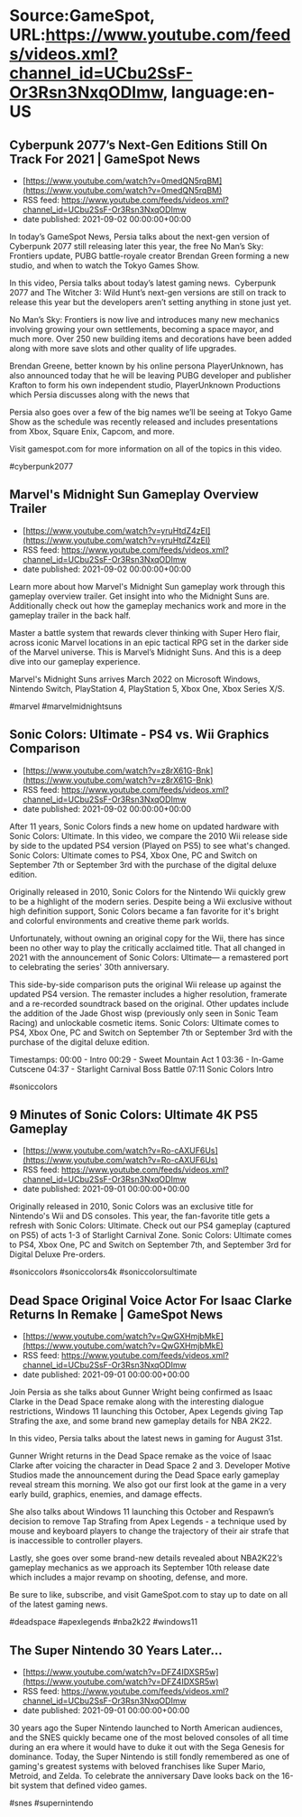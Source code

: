 # Source:GameSpot, URL:https://www.youtube.com/feeds/videos.xml?channel_id=UCbu2SsF-Or3Rsn3NxqODImw, language:en-US

## Cyberpunk 2077’s Next-Gen Editions Still On Track For 2021 | GameSpot News
 - [https://www.youtube.com/watch?v=0medQN5rqBM](https://www.youtube.com/watch?v=0medQN5rqBM)
 - RSS feed: https://www.youtube.com/feeds/videos.xml?channel_id=UCbu2SsF-Or3Rsn3NxqODImw
 - date published: 2021-09-02 00:00:00+00:00

In today’s GameSpot News, Persia talks about the next-gen version of Cyberpunk 2077 still releasing later this year, the free No Man’s Sky: Frontiers update, PUBG battle-royale creator Brendan Green forming a new studio, and when to watch the Tokyo Games Show.

In this video, Persia talks about today’s latest gaming news.  Cyberpunk 2077 and The Witcher 3: Wild Hunt’s next-gen versions are still on track to release this year but the developers aren’t setting anything in stone just yet.

No Man’s Sky: Frontiers is now live and introduces many new mechanics involving growing your own settlements, becoming a space mayor, and much more. Over 250 new building items and decorations have been added along with more save slots and other quality of life upgrades.

Brendan Greene, better known by his online persona PlayerUnknown, has also announced today that he will be leaving PUBG developer and publisher Krafton to form his own independent studio, PlayerUnknown Productions which Persia discusses along with the news that

Persia also goes over a few of the big names we’ll be seeing at Tokyo Game Show as the schedule was recently released and includes presentations from Xbox, Square Enix, Capcom, and more. 

Visit gamespot.com for more information on all of the topics in this video.

#cyberpunk2077

## Marvel's Midnight Sun Gameplay Overview Trailer
 - [https://www.youtube.com/watch?v=yruHtdZ4zEI](https://www.youtube.com/watch?v=yruHtdZ4zEI)
 - RSS feed: https://www.youtube.com/feeds/videos.xml?channel_id=UCbu2SsF-Or3Rsn3NxqODImw
 - date published: 2021-09-02 00:00:00+00:00

Learn more about how Marvel's Midnight Sun gameplay work through this gameplay overview trailer. Get insight into who the Midnight Suns are. Additionally check out how the gameplay mechanics work and more in the gameplay trailer in the back half.

Master a battle system that rewards clever thinking with Super Hero flair, across iconic Marvel locations in an epic tactical RPG set in the darker side of the Marvel universe. This is Marvel’s Midnight Suns. And this is a deep dive into our gameplay experience.

Marvel's Midnight Suns arrives March 2022 on Microsoft Windows, Nintendo Switch, PlayStation 4, PlayStation 5, Xbox One, Xbox Series X/S.

#marvel #marvelmidnightsuns

## Sonic Colors: Ultimate - PS4 vs. Wii Graphics Comparison
 - [https://www.youtube.com/watch?v=z8rX61G-Bnk](https://www.youtube.com/watch?v=z8rX61G-Bnk)
 - RSS feed: https://www.youtube.com/feeds/videos.xml?channel_id=UCbu2SsF-Or3Rsn3NxqODImw
 - date published: 2021-09-02 00:00:00+00:00

After 11 years, Sonic Colors finds a new home on updated hardware with Sonic Colors: Ultimate. In this video, we compare the 2010 Wii release side by side to the updated PS4 version (Played on PS5) to see what's changed. Sonic Colors: Ultimate comes to PS4, Xbox One, PC and Switch on September 7th or September 3rd with the purchase of the digital deluxe edition. 

Originally released in 2010, Sonic Colors for the Nintendo Wii quickly grew to be a highlight of the modern series. Despite being a Wii exclusive without high definition support, Sonic Colors became a fan favorite for it's bright and colorful environments and creative theme park worlds. 

Unfortunately, without owning an original copy for the Wii, there has since been no other way to play the critically acclaimed title. That all changed in 2021 with the announcement of Sonic Colors: Ultimate— a remastered port to celebrating the series' 30th anniversary.

This side-by-side comparison puts the original Wii release up against the updated PS4 version. The remaster includes a higher resolution, framerate and a re-recorded soundtrack based on the original. Other updates include the addition of the Jade Ghost wisp (previously only seen in Sonic Team Racing) and unlockable cosmetic items. Sonic Colors: Ultimate comes to PS4, Xbox One, PC and Switch on September 7th or September 3rd with the purchase of the digital deluxe edition.

Timestamps:
00:00 - Intro
00:29 - Sweet Mountain Act 1
03:36 - In-Game Cutscene
04:37 - Starlight Carnival Boss Battle
07:11 Sonic Colors Intro

#soniccolors

## 9 Minutes of Sonic Colors: Ultimate 4K PS5 Gameplay
 - [https://www.youtube.com/watch?v=Ro-cAXUF6Us](https://www.youtube.com/watch?v=Ro-cAXUF6Us)
 - RSS feed: https://www.youtube.com/feeds/videos.xml?channel_id=UCbu2SsF-Or3Rsn3NxqODImw
 - date published: 2021-09-01 00:00:00+00:00

Originally released in 2010, Sonic Colors was an exclusive title for Nintendo's Wii and DS consoles. This year, the fan-favorite title gets a refresh with Sonic Colors: Ultimate. Check out our PS4 gameplay (captured on PS5) of acts 1-3 of Starlight Carnival Zone. Sonic Colors: Ultimate comes to PS4, Xbox One, PC and Switch on September 7th, and September 3rd for Digital Deluxe Pre-orders.

#soniccolors #soniccolors4k #soniccolorsultimate

## Dead Space Original Voice Actor For Isaac Clarke Returns In Remake | GameSpot News
 - [https://www.youtube.com/watch?v=QwGXHmjbMkE](https://www.youtube.com/watch?v=QwGXHmjbMkE)
 - RSS feed: https://www.youtube.com/feeds/videos.xml?channel_id=UCbu2SsF-Or3Rsn3NxqODImw
 - date published: 2021-09-01 00:00:00+00:00

Join Persia as she talks about Gunner Wright being confirmed as Isaac Clarke in the Dead Space remake along with the interesting dialogue restrictions, Windows 11 launching this October, Apex Legends giving Tap Strafing the axe, and some brand new gameplay details for NBA 2K22. 

In this video, Persia talks about the latest news in gaming for August 31st. 

Gunner Wright returns in the Dead Space remake as the voice of Isaac Clarke after voicing the character in Dead Space 2 and 3. Developer Motive Studios made the announcement during the Dead Space early gameplay reveal stream this morning. We also got our first look at the game in a very early build, graphics, enemies, and damage effects.

She also talks about Windows 11 launching this October and Respawn’s decision to remove Tap Strafing from Apex Legends - a technique used by mouse and keyboard players to change the trajectory of their air strafe that is inaccessible to controller players. 

Lastly, she goes over some brand-new details revealed about NBA2K22’s gameplay mechanics as we approach its September 10th release date which includes a major revamp on shooting, defense, and more. 

Be sure to like, subscribe, and visit GameSpot.com to stay up to date on all of the latest gaming news.

#deadspace #apexlegends #nba2k22 #windows11

## The Super Nintendo 30 Years Later...
 - [https://www.youtube.com/watch?v=DFZ4IDXSR5w](https://www.youtube.com/watch?v=DFZ4IDXSR5w)
 - RSS feed: https://www.youtube.com/feeds/videos.xml?channel_id=UCbu2SsF-Or3Rsn3NxqODImw
 - date published: 2021-09-01 00:00:00+00:00

30 years ago the Super Nintendo launched to North American audiences, and the SNES quickly became one of the most beloved consoles of all time during an era where it would have to duke it out with the Sega Genesis for dominance. Today, the Super Nintendo is still fondly remembered as one of gaming's greatest systems with beloved franchises like Super Mario, Metroid, and Zelda. To celebrate the anniversary Dave looks back on the 16-bit system that defined video games.

#snes #supernintendo

